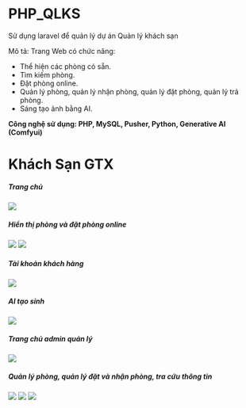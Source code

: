 # PHP_QLKS
Sử dụng laravel để quản lý dự án Quản lý khách sạn

<p>
    Mô tả: Trang Web có chức năng: 
    <ul>
        <li>Thể hiện các phòng có sẵn.</li>
         <li>Tìm kiếm phòng.</li>
         <li>Đặt phòng online.</li>
         <li>Quản lý phòng, quản lý nhận phòng, quản lý đặt phòng, quản lý trả phòng.</li>
         <li>Sáng tạo ảnh bằng AI.</li>
    </ul>
    <span style="font-weight:bold">Công nghệ sử dụng: PHP, MySQL, Pusher, Python, Generative AI (Comfyui)</span>
</p>

<h1>Khách Sạn GTX</h1>

<h5>Trang chủ</h5>
<img src ="https://pub-d9195d29f33243c7a4d4c49fe887131e.r2.dev/Home.PNG">
<h5>Hiển thị phòng và đặt phòng online</h5>
<img src ="https://pub-d9195d29f33243c7a4d4c49fe887131e.r2.dev/Room_User.PNG">
<img src ="https://pub-d9195d29f33243c7a4d4c49fe887131e.r2.dev/Pay.PNG">
<h5>Tài khoản khách hàng</h5>
<img src ="https://pub-d9195d29f33243c7a4d4c49fe887131e.r2.dev/Account.PNG">
<h5>AI tạo sinh</h5>
<img src ="https://pub-d9195d29f33243c7a4d4c49fe887131e.r2.dev/AI_Room.png">
<h5>Trang chủ admin quản lý</h5>
<img src ="https://pub-d9195d29f33243c7a4d4c49fe887131e.r2.dev/HomeAdmin.PNG">
<h5>Quản lý phòng, quản lý đặt và nhận phòng, tra cứu thông tin</h5>
<img src ="https://pub-d9195d29f33243c7a4d4c49fe887131e.r2.dev/ManageRoom.PNG">
<img src ="https://pub-d9195d29f33243c7a4d4c49fe887131e.r2.dev/ManageReservation.PNG">
<img src ="https://pub-d9195d29f33243c7a4d4c49fe887131e.r2.dev/ManageHistory.PNG">
